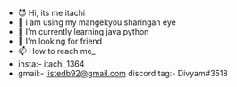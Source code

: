 - 😈 Hi, its me itachi
- 👀 i am using my mangekyou sharingan eye
- 🌱 I’m currently learning java python 
- 💞️ I’m looking for friend
- 📫 How to reach me_
- insta:- itachi_1364
- gmail:- listedb92@gmail.com 
discord tag:- Divyam#3518

<!---
itsmeitachi/itsmeitachi is a ✨ special ✨ repository because its `README.md` (this file) appears on your GitHub profile.
You can click the Preview link to take a look at your changes.
--->
